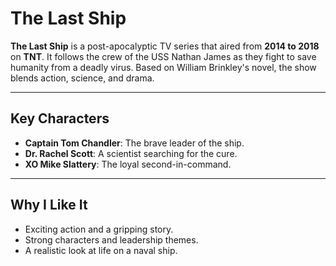 # **The Last Ship**

**The Last Ship** is a post-apocalyptic TV series that aired from **2014 to 2018** on **TNT**. It follows the crew of the USS Nathan James as they fight to save humanity from a deadly virus. Based on William Brinkley's novel, the show blends action, science, and drama.

---

## **Key Characters**  
- **Captain Tom Chandler**: The brave leader of the ship.  
- **Dr. Rachel Scott**: A scientist searching for the cure.  
- **XO Mike Slattery**: The loyal second-in-command.  

---

## **Why I Like It**  
- Exciting action and a gripping story.  
- Strong characters and leadership themes.  
- A realistic look at life on a naval ship.  
